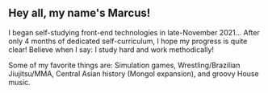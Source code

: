 ## Hey all, my name's Marcus! 

I began self-studying front-end technologies in late-November 2021...
After only 4 months of dedicated self-curriculum, I hope my progress is quite clear! Believe when I say: I study hard and work methodically!

Some of my favorite things are:
 Simulation games,
 Wrestling/Brazilian Jiujitsu/MMA,
 Central Asian history (Mongol expansion),
 and groovy House music.


<!---
marcusanthonylorenzo/marcusanthonylorenzo is a ✨ special ✨ repository because its `README.md` (this file) appears on your GitHub profile.
You can click the Preview link to take a look at your changes.
--->
